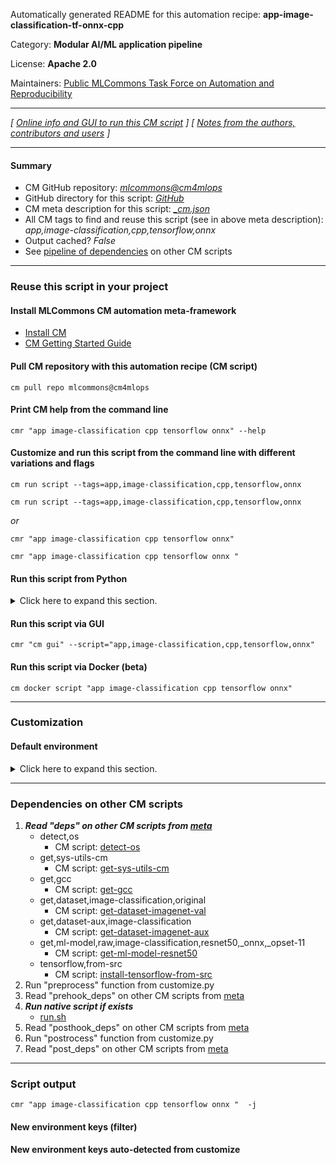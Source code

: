 Automatically generated README for this automation recipe: **app-image-classification-tf-onnx-cpp**

Category: **Modular AI/ML application pipeline**

License: **Apache 2.0**

Maintainers: [Public MLCommons Task Force on Automation and Reproducibility](https://github.com/mlcommons/ck/blob/master/docs/taskforce.md)

---
*[ [Online info and GUI to run this CM script](https://access.cknowledge.org/playground/?action=scripts&name=app-image-classification-tf-onnx-cpp,879ed32e47074033) ] [ [Notes from the authors, contributors and users](README-extra.md) ]*

---
#### Summary

* CM GitHub repository: *[mlcommons@cm4mlops](https://github.com/mlcommons/cm4mlops/tree/dev)*
* GitHub directory for this script: *[GitHub](https://github.com/mlcommons/cm4mlops/tree/dev/script/app-image-classification-tf-onnx-cpp)*
* CM meta description for this script: *[_cm.json](_cm.json)*
* All CM tags to find and reuse this script (see in above meta description): *app,image-classification,cpp,tensorflow,onnx*
* Output cached? *False*
* See [pipeline of dependencies](#dependencies-on-other-cm-scripts) on other CM scripts


---
### Reuse this script in your project

#### Install MLCommons CM automation meta-framework

* [Install CM](https://access.cknowledge.org/playground/?action=install)
* [CM Getting Started Guide](https://github.com/mlcommons/ck/blob/master/docs/getting-started.md)

#### Pull CM repository with this automation recipe (CM script)

```cm pull repo mlcommons@cm4mlops```

#### Print CM help from the command line

````cmr "app image-classification cpp tensorflow onnx" --help````

#### Customize and run this script from the command line with different variations and flags

`cm run script --tags=app,image-classification,cpp,tensorflow,onnx`

`cm run script --tags=app,image-classification,cpp,tensorflow,onnx `

*or*

`cmr "app image-classification cpp tensorflow onnx"`

`cmr "app image-classification cpp tensorflow onnx " `


#### Run this script from Python

<details>
<summary>Click here to expand this section.</summary>

```python

import cmind

r = cmind.access({'action':'run'
                  'automation':'script',
                  'tags':'app,image-classification,cpp,tensorflow,onnx'
                  'out':'con',
                  ...
                  (other input keys for this script)
                  ...
                 })

if r['return']>0:
    print (r['error'])

```

</details>


#### Run this script via GUI

```cmr "cm gui" --script="app,image-classification,cpp,tensorflow,onnx"```

#### Run this script via Docker (beta)

`cm docker script "app image-classification cpp tensorflow onnx" `

___
### Customization

#### Default environment

<details>
<summary>Click here to expand this section.</summary>

These keys can be updated via `--env.KEY=VALUE` or `env` dictionary in `@input.json` or using script flags.

* CM_BATCH_COUNT: `1`
* CM_BATCH_SIZE: `1`

</details>

___
### Dependencies on other CM scripts


  1. ***Read "deps" on other CM scripts from [meta](https://github.com/mlcommons/cm4mlops/tree/dev/script/app-image-classification-tf-onnx-cpp/_cm.json)***
     * detect,os
       - CM script: [detect-os](https://github.com/mlcommons/cm4mlops/tree/master/script/detect-os)
     * get,sys-utils-cm
       - CM script: [get-sys-utils-cm](https://github.com/mlcommons/cm4mlops/tree/master/script/get-sys-utils-cm)
     * get,gcc
       - CM script: [get-gcc](https://github.com/mlcommons/cm4mlops/tree/master/script/get-gcc)
     * get,dataset,image-classification,original
       - CM script: [get-dataset-imagenet-val](https://github.com/mlcommons/cm4mlops/tree/master/script/get-dataset-imagenet-val)
     * get,dataset-aux,image-classification
       - CM script: [get-dataset-imagenet-aux](https://github.com/mlcommons/cm4mlops/tree/master/script/get-dataset-imagenet-aux)
     * get,ml-model,raw,image-classification,resnet50,_onnx,_opset-11
       - CM script: [get-ml-model-resnet50](https://github.com/mlcommons/cm4mlops/tree/master/script/get-ml-model-resnet50)
     * tensorflow,from-src
       - CM script: [install-tensorflow-from-src](https://github.com/mlcommons/cm4mlops/tree/master/script/install-tensorflow-from-src)
  1. Run "preprocess" function from customize.py
  1. Read "prehook_deps" on other CM scripts from [meta](https://github.com/mlcommons/cm4mlops/tree/dev/script/app-image-classification-tf-onnx-cpp/_cm.json)
  1. ***Run native script if exists***
     * [run.sh](https://github.com/mlcommons/cm4mlops/tree/dev/script/app-image-classification-tf-onnx-cpp/run.sh)
  1. Read "posthook_deps" on other CM scripts from [meta](https://github.com/mlcommons/cm4mlops/tree/dev/script/app-image-classification-tf-onnx-cpp/_cm.json)
  1. Run "postrocess" function from customize.py
  1. Read "post_deps" on other CM scripts from [meta](https://github.com/mlcommons/cm4mlops/tree/dev/script/app-image-classification-tf-onnx-cpp/_cm.json)

___
### Script output
`cmr "app image-classification cpp tensorflow onnx "  -j`
#### New environment keys (filter)

#### New environment keys auto-detected from customize

